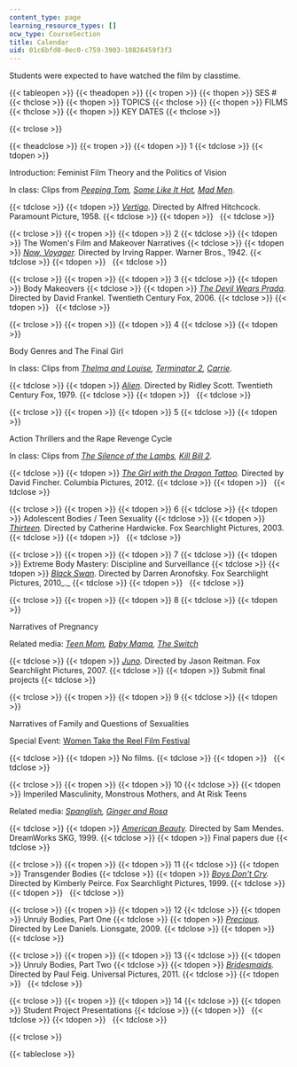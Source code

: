 ```yaml
---
content_type: page
learning_resource_types: []
ocw_type: CourseSection
title: Calendar
uid: 01c6bfd0-0ec0-c759-3903-10826459f3f3
---
```


Students were expected to have watched the film by classtime.

{{< tableopen >}}
{{< theadopen >}}
{{< tropen >}}
{{< thopen >}}
SES #
{{< thclose >}}
{{< thopen >}}
TOPICS
{{< thclose >}}
{{< thopen >}}
FILMS
{{< thclose >}}
{{< thopen >}}
KEY DATES
{{< thclose >}}

{{< trclose >}}

{{< theadclose >}}
{{< tropen >}}
{{< tdopen >}}
1
{{< tdclose >}}
{{< tdopen >}}


Introduction: Feminist Film Theory and the Politics of Vision

In class: Clips from _[Peeping Tom](http://www.imdb.com/title/tt0054167/?ref_=nv_sr_1), [Some Like It Hot](http://www.imdb.com/title/tt0053291/?ref_=fn_al_tt_1), [Mad Men](http://www.imdb.com/title/tt0804503/?ref_=fn_al_tt_1)_.


{{< tdclose >}}
{{< tdopen >}}
_[Vertigo](http://www.imdb.com/title/tt0052357/?ref_=fn_al_tt_1)._ Directed by Alfred Hitchcock. Paramount Picture, 1958.
{{< tdclose >}}
{{< tdopen >}}
 
{{< tdclose >}}

{{< trclose >}}
{{< tropen >}}
{{< tdopen >}}
2
{{< tdclose >}}
{{< tdopen >}}
The Women's Film and Makeover Narratives
{{< tdclose >}}
{{< tdopen >}}
_[Now, Voyager](http://www.imdb.com/title/tt0035140/?ref_=fn_al_tt_2)._ Directed by Irving Rapper. Warner Bros., 1942.
{{< tdclose >}}
{{< tdopen >}}
 
{{< tdclose >}}

{{< trclose >}}
{{< tropen >}}
{{< tdopen >}}
3
{{< tdclose >}}
{{< tdopen >}}
Body Makeovers
{{< tdclose >}}
{{< tdopen >}}
_[The Devil Wears Prada](http://www.imdb.com/title/tt0458352/?ref_=nv_sr_1)._ Directed by David Frankel. Twentieth Century Fox, 2006.
{{< tdclose >}}
{{< tdopen >}}
 
{{< tdclose >}}

{{< trclose >}}
{{< tropen >}}
{{< tdopen >}}
4
{{< tdclose >}}
{{< tdopen >}}


Body Genres and The Final Girl

In class: Clips from _[Thelma and Louise](http://www.imdb.com/title/tt0103074/), [Terminator 2](http://www.imdb.com/title/tt0103064/?ref_=nv_sr_1), [Carrie](http://www.imdb.com/title/tt0074285/?ref_=fn_al_tt_2)._


{{< tdclose >}}
{{< tdopen >}}
_[Alien](http://www.imdb.com/title/tt0078748/?ref_=fn_al_tt_1)._ Directed by Ridley Scott. Twentieth Century Fox, 1979.
{{< tdclose >}}
{{< tdopen >}}
 
{{< tdclose >}}

{{< trclose >}}
{{< tropen >}}
{{< tdopen >}}
5
{{< tdclose >}}
{{< tdopen >}}


Action Thrillers and the Rape Revenge Cycle

In class: Clips from _[The Silence of the Lambs](http://www.imdb.com/title/tt0102926/?ref_=nv_sr_1), [Kill Bill 2](http://www.imdb.com/title/tt0378194/?ref_=nv_sr_2)._


{{< tdclose >}}
{{< tdopen >}}
_[The Girl with the Dragon Tattoo](http://www.imdb.com/title/tt1568346/?ref_=nv_sr_1)._ Directed by David Fincher. Columbia Pictures, 2012.
{{< tdclose >}}
{{< tdopen >}}
 
{{< tdclose >}}

{{< trclose >}}
{{< tropen >}}
{{< tdopen >}}
6
{{< tdclose >}}
{{< tdopen >}}
Adolescent Bodies / Teen Sexuality
{{< tdclose >}}
{{< tdopen >}}
_[Thirteen](http://www.imdb.com/title/tt0328538/?ref_=fn_al_tt_1)._ Directed by Catherine Hardwicke. Fox Searchlight Pictures, 2003.
{{< tdclose >}}
{{< tdopen >}}
 
{{< tdclose >}}

{{< trclose >}}
{{< tropen >}}
{{< tdopen >}}
7
{{< tdclose >}}
{{< tdopen >}}
Extreme Body Mastery: Discipline and Surveillance
{{< tdclose >}}
{{< tdopen >}}
[_Black Swan_](http://www.imdb.com/title/tt0947798/?ref_=fn_al_tt_1). Directed by Darren Aronofsky. Fox Searchlight Pictures, 2010_._
{{< tdclose >}}
{{< tdopen >}}
 
{{< tdclose >}}

{{< trclose >}}
{{< tropen >}}
{{< tdopen >}}
8
{{< tdclose >}}
{{< tdopen >}}


Narratives of Pregnancy

Related media: _[Teen Mom](http://www.imdb.com/title/tt1566154/?ref_=fn_al_tt_1), [Baby Mama](http://www.imdb.com/title/tt0871426/?ref_=nv_sr_1), [The Switch](http://www.imdb.com/title/tt0889573/?ref_=nv_sr_1)_


{{< tdclose >}}
{{< tdopen >}}
_[Juno](http://www.imdb.com/title/tt0467406/?ref_=nv_sr_2)._ Directed by Jason Reitman. Fox Searchlight Pictures, 2007.
{{< tdclose >}}
{{< tdopen >}}
Submit final projects
{{< tdclose >}}

{{< trclose >}}
{{< tropen >}}
{{< tdopen >}}
9
{{< tdclose >}}
{{< tdopen >}}


Narratives of Family and Questions of Sexualities

Special Event: [Women Take the Reel Film Festival](http://web.mit.edu/gcws/news+events/2014women-reel.html)


{{< tdclose >}}
{{< tdopen >}}
No films.
{{< tdclose >}}
{{< tdopen >}}
 
{{< tdclose >}}

{{< trclose >}}
{{< tropen >}}
{{< tdopen >}}
10
{{< tdclose >}}
{{< tdopen >}}
Imperiled Masculinity, Monstrous Mothers, and At Risk Teens

Related media: _[Spanglish](http://www.imdb.com/title/tt0371246/?ref_=fn_al_tt_1), [Ginger and Rosa](http://www.imdb.com/title/tt2115295/?ref_=fn_al_tt_1)_


{{< tdclose >}}
{{< tdopen >}}
_[American Beauty](http://www.imdb.com/title/tt0169547/?ref_=fn_al_tt_4)._ Directed by Sam Mendes. DreamWorks SKG, 1999.
{{< tdclose >}}
{{< tdopen >}}
Final papers due
{{< tdclose >}}

{{< trclose >}}
{{< tropen >}}
{{< tdopen >}}
11
{{< tdclose >}}
{{< tdopen >}}
Transgender Bodies
{{< tdclose >}}
{{< tdopen >}}
_[Boys Don't Cry](http://www.imdb.com/title/tt0171804/?ref_=nv_sr_1)._ Directed by Kimberly Peirce. Fox Searchlight Pictures, 1999.
{{< tdclose >}}
{{< tdopen >}}
 
{{< tdclose >}}

{{< trclose >}}
{{< tropen >}}
{{< tdopen >}}
12
{{< tdclose >}}
{{< tdopen >}}
Unruly Bodies, Part One
{{< tdclose >}}
{{< tdopen >}}
_[Precious](http://www.imdb.com/title/tt0929632/?ref_=fn_al_tt_1)._ Directed by Lee Daniels. Lionsgate, 2009.
{{< tdclose >}}
{{< tdopen >}}
 
{{< tdclose >}}

{{< trclose >}}
{{< tropen >}}
{{< tdopen >}}
13
{{< tdclose >}}
{{< tdopen >}}
Unruly Bodies, Part Two
{{< tdclose >}}
{{< tdopen >}}
_[Bridesmaids](http://www.imdb.com/title/tt1478338/?ref_=fn_al_tt_1)._ Directed by Paul Feig. Universal Pictures, 2011.
{{< tdclose >}}
{{< tdopen >}}
 
{{< tdclose >}}

{{< trclose >}}
{{< tropen >}}
{{< tdopen >}}
14
{{< tdclose >}}
{{< tdopen >}}
Student Project Presentations
{{< tdclose >}}
{{< tdopen >}}
 
{{< tdclose >}}
{{< tdopen >}}
 
{{< tdclose >}}

{{< trclose >}}

{{< tableclose >}}